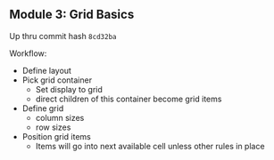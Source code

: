 ## Module 3: Grid Basics

Up thru commit hash `8cd32ba`

Workflow:
- Define layout
- Pick grid container
  - Set display to grid
  - direct children of this container become grid items
- Define grid
  - column sizes
  - row sizes
- Position grid items
  - Items will go into next available cell unless other rules in place